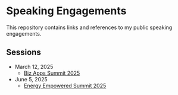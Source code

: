 # Speaking Engagements

This repository contains links and references to my public speaking engagements.

## Sessions

* March 12, 2025
  * [Biz Apps Summit 2025](/Sessions/20250312/README.md)
* June 5, 2025
  * [Energy Empowered Summit 2025](/Sessions/20250605/README.md)
